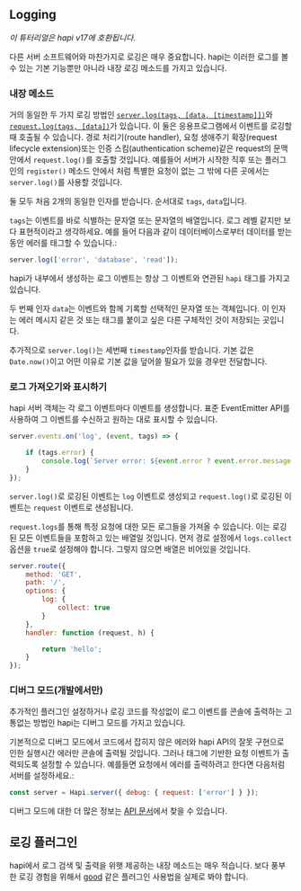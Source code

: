 ## Logging

_이 튜터리얼은 hapi v17에 호환됩니다._

다른 서버 소프트웨어와 마찬가지로 로깅은 매우 중요합니다. hapi는 이러한 로그를 볼수 있는 기본 기능뿐만 아니라 내장 로깅 메소드를 가지고 있습니다.

### 내장 메소드

거의 동일한 두 가지 로깅 방법인 [`server.log(tags, [data, [timestamp]])`](/api#-serverlogtags-data-timestamp)와 [`request.log(tags, [data])`](https://hapijs.com/api#-requestlogtags-data)가 있습니다. 이 둘은 응용프로그램에서 이벤트를 로깅할 때 호출될 수 있습니다. 경로 처리기(route handler), 요청 생애주기 확장(request lifecycle extension)또는 인증 스킴(authentication scheme)같은 request의 문맥 안에서 `request.log()`를 호출할 것입니다. 예를들어 서버가 시작한 직후 또는 플러그인의 `register()` 메소드 안에서 처럼 특별한 요청이 없는 그 밖에 다른 곳에서는 `server.log()`를 사용할 것입니다. 

둘 모두 처음 2개의 동일한 인자를 받습니다. 순서대로 `tags`, `data`입니다.

`tags`는 이벤트를 바로 식별하는 문자열 또는 문자열의 배열입니다. 로그 레벨 같지만 보다 표현적이라고 생각하세요. 예를 들어 다음과 같이 데이터베이스로부터 데이터를 받는 동안 에러를 태그할 수 있습니다.:

```javascript
server.log(['error', 'database', 'read']);
```

hapi가 내부에서 생성하는 로그 이벤트는 항상 그 이벤트와 연관된 `hapi` 태그를 가지고 있습니다.

두 번째 인자 `data`는 이벤트와 함께 기록할 선택적인 문자열 또는 객체입니다. 이 인자는 에러 메시지 같은 것 또는 태그를 붙이고 싶은 다른 구체적인 것이 저장되는 곳입니다.

추가적으로 `server.log()`는 세번째 `timestamp`인자를 받습니다. 기본 값은 `Date.now()`이고 어떤 이유로 기본 값을 덮어쓸 필요가 있을 경우만 전달합니다.

### 로그 가져오기와 표시하기

hapi 서버 객체는 각 로그 이벤트마다 이벤트를 생성합니다. 표준 EventEmitter API를 사용하여 그 이벤트를 수신하고 원하는 대로 표시할 수 있습니다.


```javascript
server.events.on('log', (event, tags) => {

    if (tags.error) {
        console.log(`Server error: ${event.error ? event.error.message : 'unknown'}`);
    }
});
```

`server.log()`로 로깅된 이벤트는 `log` 이벤트로 생성되고 `request.log()`로 로깅된 이벤트는 `request` 이벤트로 샌성됩니다.

`request.logs`를 통해 특정 요청에 대한 모든 로그들을 가져올 수 있습니다. 이는 로깅된 모든 이벤트들을 포함하고 있는 배열일 것입니다. 먼저 경로 설정에서 `logs.collect` 옵션을 `true`로 설정해야 합니다. 그렇지 않으면 배열은 비어있을 것입니다.

```javascript
server.route({
    method: 'GET',
    path: '/',
    options: {
        log: {
            collect: true
        }
    },
    handler: function (request, h) {

        return 'hello';
    }
});
```

### 디버그 모드(개발에서만)

추가적인 플러그인 설정하거나 로깅 코드를 작성없이 로그 이벤트를 콘솔에 출력하는 고통없는 방법인 hapi는 디버그 모드를 가지고 있습니다.

기본적으로 디버그 모드에서 코드에서 잡히지 않은 에러와 hapi API의 잘못 구현으로 인한 실행시간 에러만 콘솔에 출력될 것입니다. 그러나 태그에 기반한 요청 이벤트가 출력되도록 설정할 수 있습니다. 예를들면 요청에서 에러를 출력하려고 한다면 다음처럼 서버를 설정하세요.:

```javascript
const server = Hapi.server({ debug: { request: ['error'] } });
```

디버그 모드에 대한 더 많은 정보는 [API 문서](https://hapijs.com/api#-serveroptionsdebug)에서 찾을 수 있습니다.

## 로깅 플러그인

hapi에서 로그 검색 및 출력을 위햇 제공하는 내장 메소드는 매우 적습니다. 보다 풍부한 로깅 경험을 위해서 [good](https://github.com/hapijs/good) 같은 플러그인 사용법을 실제로 봐야 합니다.